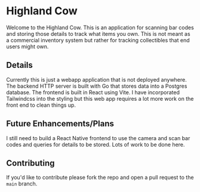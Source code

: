 # Highland Cow
Welcome to the Highland Cow.  This is an application for scanning bar codes and storing those details to track what items you own.  This is not meant as a commercial inventory system but rather for tracking collectibles that end users might own.  

## Details
Currently this is just a webapp application that is not deployed anywhere.  The backend HTTP server is built with Go that stores data into a Postgres database.  The frontend is built in React using Vite.  I have incorporated Tailwindcss into the styling but this web app requires a lot more work on the front end to clean things up.

## Future Enhancements/Plans
I still need to build a React Native frontend to use the camera and scan bar codes and queries for details to be stored.  Lots of work to be done here.

## Contributing
If you'd like to contribute please fork the repo and open a pull request to the `main` branch.